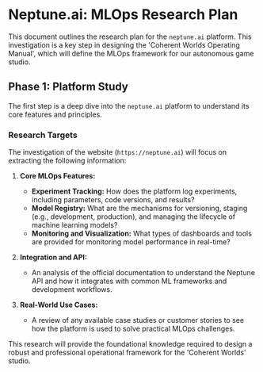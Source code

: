 # Neptune.ai: MLOps Research Plan

This document outlines the research plan for the `neptune.ai` platform. This investigation is a key step in designing the 'Coherent Worlds Operating Manual', which will define the MLOps framework for our autonomous game studio.

## Phase 1: Platform Study

The first step is a deep dive into the `neptune.ai` platform to understand its core features and principles.

### Research Targets

The investigation of the website (`https://neptune.ai`) will focus on extracting the following information:

1.  **Core MLOps Features:**
    *   **Experiment Tracking:** How does the platform log experiments, including parameters, code versions, and results?
    *   **Model Registry:** What are the mechanisms for versioning, staging (e.g., development, production), and managing the lifecycle of machine learning models?
    *   **Monitoring and Visualization:** What types of dashboards and tools are provided for monitoring model performance in real-time?

2.  **Integration and API:**
    *   An analysis of the official documentation to understand the Neptune API and how it integrates with common ML frameworks and development workflows.

3.  **Real-World Use Cases:**
    *   A review of any available case studies or customer stories to see how the platform is used to solve practical MLOps challenges.

This research will provide the foundational knowledge required to design a robust and professional operational framework for the 'Coherent Worlds' studio.
